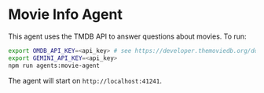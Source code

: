 # Movie Info Agent

This agent uses the TMDB API to answer questions about movies. To run:

```bash
export OMDB_API_KEY=<api_key> # see https://developer.themoviedb.org/docs/getting-started
export GEMINI_API_KEY=<api_key>
npm run agents:movie-agent
```

The agent will start on `http://localhost:41241`.
